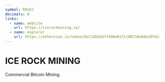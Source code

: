 ```yaml
---
symbol: ROCK2
decimals: 0
links:
  - name: website
    url: https://icerockmining.io/
  - name: explorer
    url: https://etherscan.io/token/0xC16b542ff490e01fcc0DC58a60e1EFdc3e357cA6
---
```


# ICE ROCK MINING

Commercial Bitcoin Mining.

